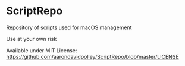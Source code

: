 # ScriptRepo

Repository of scripts used for macOS management

Use at your own risk

Available under MIT License: https://github.com/aarondavidpolley/ScriptRepo/blob/master/LICENSE
